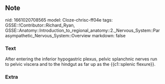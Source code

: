 ## Note
nid: 1661020708565
model: Cloze-chrisc-ff04e
tags: GSSE::!Contributor::Richard_Ryan, GSSE::Anatomy::Introduction_to_regional_anatomy::2._Nervous_System::Parasympathetic_Nervous_System::Overview
markdown: false

### Text
<div class='toggle'>
  After entering the inferior hypogastric plexus, pelvic splanchnic
  nerves run to pelvic viscera and to the hindgut as far up as the
  {{c1::splenic flexure}}.
</div>

### Extra


